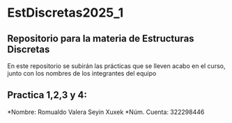 # EstDiscretas2025_1
## Repositorio para la materia de Estructuras Discretas
En este repositorio se subirán las prácticas que se lleven acabo en el curso, junto con los nombres de los integrantes del equipo
## Practica 1,2,3 y 4:
*Nombre: Romualdo Valera Seyin Xuxek
 *Núm. Cuenta: 322298446
